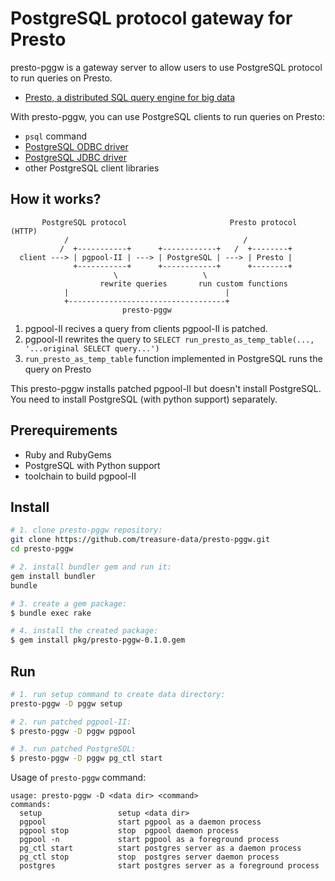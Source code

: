 # PostgreSQL protocol gateway for Presto

presto-pggw is a gateway server to allow users to use PostgreSQL protocol to run
queries on Presto.

* [Presto, a distributed SQL query engine for big data](https://github.com/facebook/presto)

With presto-pggw, you can use PostgreSQL clients to run queries on Presto:

* `psql` command
* [PostgreSQL ODBC driver](http://psqlodbc.projects.pgfoundry.org/)
* [PostgreSQL JDBC driver](http://jdbc.postgresql.org/)
* other PostgreSQL client libraries

## How it works?

```
       PostgreSQL protocol                       Presto protocol (HTTP)
            /                                       /
           /  +-----------+      +------------+   /  +--------+
  client ---> | pgpool-II | ---> | PostgreSQL | ---> | Presto |
              +-----------+      +------------+      +--------+
                       \                   \
                    rewrite queries       run custom functions
            |                                   |
            +-----------------------------------+
                         presto-pggw
```

1. pgpool-II recives a query from clients pgpool-II is patched.
2. pgpool-II rewrites the query to `SELECT run_presto_as_temp_table(..., '...original SELECT query...')`
2. `run_presto_as_temp_table` function implemented in PostgreSQL runs the query on Presto

This presto-pggw installs patched pgpool-II but doesn't install PostgreSQL.
You need to install PostgreSQL (with python support) separately.

## Prerequirements

* Ruby and RubyGems
* PostgreSQL with Python support
* toolchain to build pgpool-II

## Install

```sh
# 1. clone presto-pggw repository:
git clone https://github.com/treasure-data/presto-pggw.git
cd presto-pggw

# 2. install bundler gem and run it:
gem install bundler
bundle

# 3. create a gem package:
$ bundle exec rake

# 4. install the created package:
$ gem install pkg/presto-pggw-0.1.0.gem
```

## Run

```sh
# 1. run setup command to create data directory:
presto-pggw -D pggw setup

# 2. run patched pgpool-II:
$ presto-pggw -D pggw pgpool

# 3. run patched PostgreSQL:
$ presto-pggw -D pggw pg_ctl start
```

Usage of `presto-pggw` command:

```
usage: presto-pggw -D <data dir> <command>
commands:
  setup                 setup <data dir>
  pgpool                start pgpool as a daemon process
  pgpool stop           stop  pgpool daemon process
  pgpool -n             start pgpool as a foreground process
  pg_ctl start          start postgres server as a daemon process
  pg_ctl stop           stop  postgres server daemon process
  postgres              start postgres server as a foreground process
```


